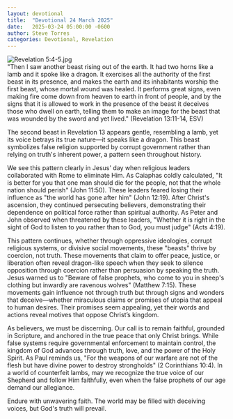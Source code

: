 ```yaml
---
layout: devotional
title:  "Devotional 24 March 2025"
date:   2025-03-24 05:00:00 -0600
author: Steve Torres
categories: Devotional, Revelation
---
```

<img src="https://sitemedia.esteeb.com/file/esteebcomsitemedia/devotional_images/Revelation/Rev-13_11.jpg?raw=true" alt="Revelation 5:4-5.jpg" style="max-width: 100%; height: auto;">

<div class="scripture">
  "Then I saw another beast rising out of the earth. It had two horns like a lamb and it spoke like a dragon. It exercises all the authority of the first beast in its presence, and makes the earth and its inhabitants worship the first beast, whose mortal wound was healed. It performs great signs, even making fire come down from heaven to earth in front of people, and by the signs that it is allowed to work in the presence of the beast it deceives those who dwell on earth, telling them to make an image for the beast that was wounded by the sword and yet lived." (Revelation 13:11-14, ESV)
</div>

The second beast in Revelation 13 appears gentle, resembling a lamb, yet its voice betrays its true nature—it speaks like a dragon. This beast symbolizes false religion supported by corrupt government rather than relying on truth's inherent power, a pattern seen throughout history.

We see this pattern clearly in Jesus' day when religious leaders collaborated with Rome to eliminate Him. As Caiaphas coldly calculated, "It is better for you that one man should die for the people, not that the whole nation should perish" (John 11:50). These leaders feared losing their influence as "the world has gone after him" (John 12:19). After Christ's ascension, they continued persecuting believers, demonstrating their dependence on political force rather than spiritual authority. As Peter and John observed when threatened by these leaders, "Whether it is right in the sight of God to listen to you rather than to God, you must judge" (Acts 4:19).

This pattern continues, whether through oppressive ideologies, corrupt religious systems, or divisive social movements, these "beasts" thrive by coercion, not truth. These movements that claim to offer peace, justice, or liberation often reveal dragon-like speech when they seek to silence opposition through coercion rather than persuasion by speaking the truth. Jesus warned us to "Beware of false prophets, who come to you in sheep's clothing but inwardly are ravenous wolves" (Matthew 7:15). These movements gain influence not through truth but through signs and wonders that deceive—whether miraculous claims or promises of utopia that appeal to human desires. Their promises seem appealing, yet their words and actions reveal motives that oppose Christ’s kingdom.

As believers, we must be discerning. Our call is to remain faithful, grounded in Scripture, and anchored in the true peace that only Christ brings. While false systems require governmental enforcement to maintain control, the kingdom of God advances through truth, love, and the power of the Holy Spirit. As Paul reminds us, "For the weapons of our warfare are not of the flesh but have divine power to destroy strongholds" (2 Corinthians 10:4). In a world of counterfeit lambs, may we recognize the true voice of our Shepherd and follow Him faithfully, even when the false prophets of our age demand our allegiance.

Endure with unwavering faith. The world may be filled with deceiving voices, but God's truth will prevail.

